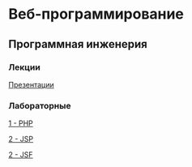 # Веб-программирование
## Программная инженерия
### Лекции
[Презентации](https://github.com/VeraKasianenko/Web_programming_SE/tree/main/lectures)

### Лабораторные
[1 - PHP](https://github.com/VeraKasianenko/Web_programming_SE/tree/main/lab1)

[2 - JSP](https://github.com/VeraKasianenko/Web_programming_SE/tree/main/lab2)

[2 - JSF](https://github.com/VeraKasianenko/Web_programming_SE/tree/main/lab3)